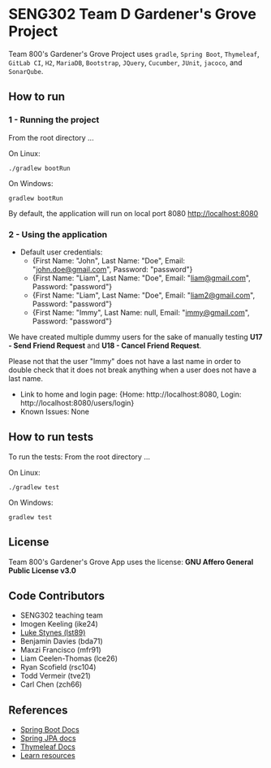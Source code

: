 # SENG302 Team D Gardener's Grove Project
Team 800's Gardener's Grove Project uses `gradle`, `Spring Boot`, `Thymeleaf`, `GitLab CI`, `H2`, `MariaDB`, `Bootstrap`, `JQuery`, `Cucumber`, `JUnit`, `jacoco`, and `SonarQube`.

## How to run
### 1 - Running the project
From the root directory ...

On Linux:
```
./gradlew bootRun
```

On Windows:
```
gradlew bootRun
```

By default, the application will run on local port 8080 [http://localhost:8080](http://localhost:8080)

### 2 - Using the application
- Default user credentials: 
   - {First Name: "John", Last Name: "Doe", Email: "john.doe@gmail.com", Password: "password"}
   - {First Name: "Liam", Last Name: "Doe", Email: "liam@gmail.com", Password: "password"}
   - {First Name: "Liam", Last Name: "Doe", Email: "liam2@gmail.com", Password: "password"}
   - {First Name: "Immy", Last Name: null, Email: "immy@gmail.com", Password: "password"}

We have created multiple dummy users for the sake of manually testing **U17 - Send Friend Request** and **U18 - Cancel Friend Request**. 

Please not that the user "Immy" does not have a last name in order to double check that it does not break anything when a user does not have a last name.

- Link to home and login page: {Home: http://localhost:8080, Login: http://localhost:8080/users/login}
- Known Issues: None

## How to run tests
To run the tests:
From the root directory ...

On Linux:
```
./gradlew test
```

On Windows:
```
gradlew test
```


## License
Team 800's Gardener's Grove App uses the license: **GNU Affero General Public License v3.0**

## Code Contributors

- SENG302 teaching team
- Imogen Keeling (ike24)
- [Luke Stynes (lst89)](https://www.github.com/lukestynes)
- Benjamin Davies (bda71)
- Maxzi Francisco (mfr91)
- Liam Ceelen-Thomas (lce26)
- Ryan Scofield (rsc104)
- Todd Vermeir (tve21)
- Carl Chen (zch66)

## References

- [Spring Boot Docs](https://docs.spring.io/spring-boot/docs/current/reference/htmlsingle/)
- [Spring JPA docs](https://docs.spring.io/spring-data/jpa/docs/current/reference/html/)
- [Thymeleaf Docs](https://www.thymeleaf.org/documentation.html)
- [Learn resources](https://learn.canterbury.ac.nz/course/view.php?id=17797&section=8)
